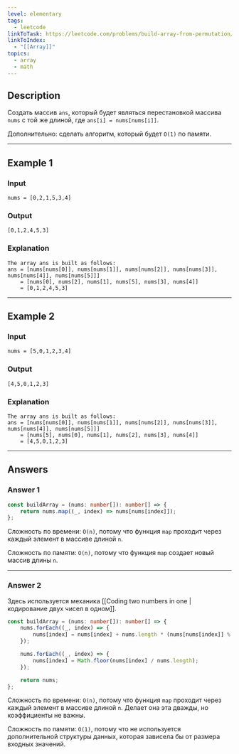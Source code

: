 ```yaml
---
level: elementary
tags:
  - leetcode
linkToTask: https://leetcode.com/problems/build-array-from-permutation/
linkToIndex:
  - "[[Array]]"
topics:
  - array
  - math
---
```

## Description

Создать массив `ans`, который будет являться перестановкой массива `nums` с той же длиной, где `ans[i] = nums[nums[i]]`. 

Дополнительно: сделать алгоритм, который будет `O(1)` по памяти.

---
## Example 1

### Input

```
nums = [0,2,1,5,3,4]
```
### Output

```
[0,1,2,4,5,3]
```
### Explanation

```
The array ans is built as follows: 
ans = [nums[nums[0]], nums[nums[1]], nums[nums[2]], nums[nums[3]], nums[nums[4]], nums[nums[5]]]
    = [nums[0], nums[2], nums[1], nums[5], nums[3], nums[4]]
    = [0,1,2,4,5,3]
```

---
## Example 2

### Input

```
nums = [5,0,1,2,3,4]
```
### Output

```
[4,5,0,1,2,3]
```
### Explanation

```
The array ans is built as follows:
ans = [nums[nums[0]], nums[nums[1]], nums[nums[2]], nums[nums[3]], nums[nums[4]], nums[nums[5]]]
    = [nums[5], nums[0], nums[1], nums[2], nums[3], nums[4]]
    = [4,5,0,1,2,3]
```

---
## Answers

### Answer 1

```typescript
const buildArray = (nums: number[]): number[] => {
    return nums.map((_, index) => nums[nums[index]]);
};
```

Сложность по времени: `O(n)`, потому что функция `map` проходит через каждый элемент в массиве длиной `n`.

Сложность по памяти: `O(n)`, потому что функция `map` создает новый массив длины `n`.

---
### Answer 2

Здесь используется механика [[Coding two numbers in one | кодирование двух чисел в одном]].

```typescript
const buildArray = (nums: number[]): number[] => {
    nums.forEach((_, index) => {
        nums[index] = nums[index] + nums.length * (nums[nums[index]] % nums.length);
    });

    nums.forEach((_, index) => {
        nums[index] = Math.floor(nums[index] / nums.length);
    });

    return nums;
};
```

Сложность по времени: `O(n)`, потому что функция `map` проходит через каждый элемент в массиве длиной `n`. Делает она эта дважды, но коэффициенты не важны.

Сложность по памяти: `O(1)`, потому что не используется дополнительной структуры данных, которая зависела бы от размера входных значений.